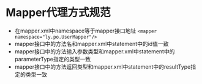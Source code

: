 # Mapper代理方式规范
* 在mapper.xml中namespace等于mapper接口地址
` <mapper namespace="ly.po.UserMapper"/> `
* mapper接口中的方法名和mapper.xml中statement中的id值一致
* mapper接口中的方法输入参数类型和mapper.xml中statement中的parameterType指定的类型一致
* mapper接口中的方法返回类型和mapper.xml中statement中的resultType指定的类型一致